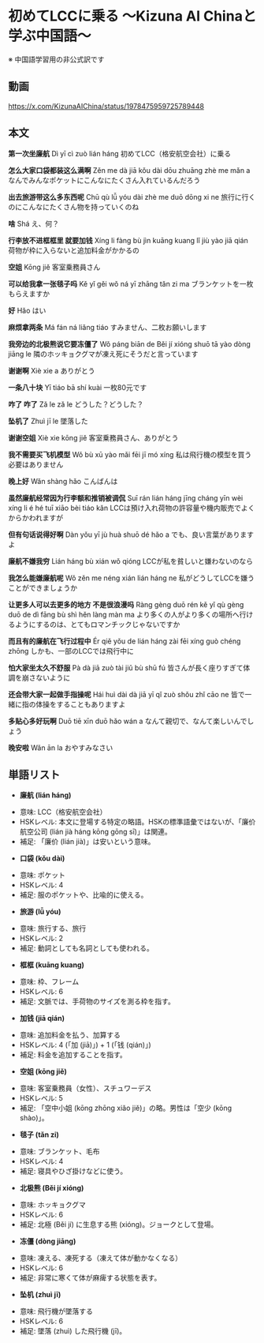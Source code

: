 # 初めてLCCに乗る 〜Kizuna AI Chinaと学ぶ中国語〜
※ 中国語学習用の非公式訳です

## 動画
https://x.com/KizunaAIChina/status/1978475959725789448

## 本文

**第一次坐廉航**
Dì yī cì zuò lián háng
初めてLCC（格安航空会社）に乗る

**怎么大家口袋都装这么满啊**
Zěn me dà jiā kǒu dài dōu zhuāng zhè me mǎn a
なんでみんなポケットにこんなにたくさん入れているんだろう

**出去旅游带这么多东西呢**
Chū qù lǚ yóu dài zhè me duō dōng xi ne
旅行に行くのにこんなにたくさん物を持っていくのね

**啥**
Shá
え、何？

**行李放不进框框里 就要加钱**
Xíng li fàng bù jìn kuāng kuang lǐ jiù yào jiā qián
荷物が枠に入らないと追加料金がかかるの

**空姐**
Kōng jiě
客室乗務員さん

**可以给我拿一张毯子吗**
Kě yǐ gěi wǒ ná yī zhāng tǎn zi ma
ブランケットを一枚もらえますか

**好**
Hǎo
はい

**麻烦拿两条**
Má fán ná liǎng tiáo
すみません、二枚お願いします

**我旁边的北极熊说它要冻僵了**
Wǒ páng biān de Běi jí xióng shuō tā yào dòng jiāng le
隣のホッキョクグマが凍え死にそうだと言っています

**谢谢啊**
Xiè xie a
ありがとう

**一条八十块**
Yī tiáo bā shí kuài
一枚80元です

**咋了 咋了**
Zǎ le zǎ le
どうした？どうした？

**坠机了**
Zhuì jī le
墜落した

**谢谢空姐**
Xiè xie kōng jiě
客室乗務員さん、ありがとう

**我不需要买飞机模型**
Wǒ bù xū yào mǎi fēi jī mó xíng
私は飛行機の模型を買う必要はありません

**晚上好**
Wǎn shàng hǎo
こんばんは

**虽然廉航经常因为行李额和推销被调侃**
Suī rán lián háng jīng cháng yīn wèi xíng li é hé tuī xiāo bèi tiáo kǎn
LCCは預け入れ荷物の許容量や機内販売でよくからかわれますが

**但有句话说得好啊**
Dàn yǒu yī jù huà shuō dé hǎo a
でも、良い言葉がありますよ

**廉航不嫌我穷**
Lián háng bù xián wǒ qióng
LCCが私を貧しいと嫌わないのなら

**我怎么能嫌廉航呢**
Wǒ zěn me néng xián lián háng ne
私がどうしてLCCを嫌うことができましょうか

**让更多人可以去更多的地方 不是很浪漫吗**
Ràng gèng duō rén kě yǐ qù gèng duō de dì fāng bù shì hěn làng màn ma
より多くの人がより多くの場所へ行けるようにするのは、とてもロマンチックじゃないですか

**而且有的廉航在飞行过程中**
Ér qiě yǒu de lián háng zài fēi xíng guò chéng zhōng
しかも、一部のLCCでは飛行中に

**怕大家坐太久不舒服**
Pà dà jiā zuò tài jiǔ bù shū fú
皆さんが長く座りすぎて体調を崩さないように

**还会带大家一起做手指操呢**
Hái huì dài dà jiā yī qǐ zuò shǒu zhǐ cāo ne
皆で一緒に指の体操をすることもありますよ

**多贴心多好玩啊**
Duō tiē xīn duō hǎo wán a
なんて親切で、なんて楽しいんでしょう

**晚安啦**
Wǎn ān la
おやすみなさい

## 単語リスト

* **廉航 (lián háng)**
- 意味: LCC（格安航空会社）
- HSKレベル: 本文に登場する特定の略語。HSKの標準語彙ではないが、「廉价航空公司 (lián jià háng kōng gōng sī)」は関連。
- 補足: 「廉价 (lián jià)」は安いという意味。

* **口袋 (kǒu dài)**
- 意味: ポケット
- HSKレベル: 4
- 補足: 服のポケットや、比喩的に使える。

* **旅游 (lǚ yóu)**
- 意味: 旅行する、旅行
- HSKレベル: 2
- 補足: 動詞としても名詞としても使われる。

* **框框 (kuāng kuang)**
- 意味: 枠、フレーム
- HSKレベル: 6
- 補足: 文脈では、手荷物のサイズを測る枠を指す。

* **加钱 (jiā qián)**
- 意味: 追加料金を払う、加算する
- HSKレベル: 4 (「加 (jiā)」) + 1 (「钱 (qián)」)
- 補足: 料金を追加することを指す。

* **空姐 (kōng jiě)**
- 意味: 客室乗務員（女性）、スチュワーデス
- HSKレベル: 5
- 補足: 「空中小姐 (kōng zhōng xiǎo jiě)」の略。男性は「空少 (kōng shào)」。

* **毯子 (tǎn zi)**
- 意味: ブランケット、毛布
- HSKレベル: 4
- 補足: 寝具やひざ掛けなどに使う。

* **北极熊 (Běi jí xióng)**
- 意味: ホッキョクグマ
- HSKレベル: 6
- 補足: 北極 (Běi jí) に生息する熊 (xióng)。ジョークとして登場。

* **冻僵 (dòng jiāng)**
- 意味: 凍える、凍死する（凍えて体が動かなくなる）
- HSKレベル: 6
- 補足: 非常に寒くて体が麻痺する状態を表す。

* **坠机 (zhuì jī)**
- 意味: 飛行機が墜落する
- HSKレベル: 6
- 補足: 墜落 (zhuì) した飛行機 (jī)。
